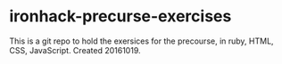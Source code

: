 # ironhack-precurse-exercises

This is a git repo to hold the exersices for the precourse, in ruby, HTML, CSS, JavaScript.
Created 20161019.